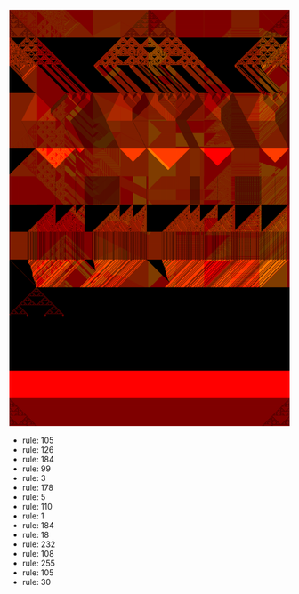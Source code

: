 ![photo](./output.png) 
 * rule: 105
* rule: 126
* rule: 184
* rule: 99
* rule: 3
* rule: 178
* rule: 5
* rule: 110
* rule: 1
* rule: 184
* rule: 18
* rule: 232
* rule: 108
* rule: 255
* rule: 105
* rule: 30
